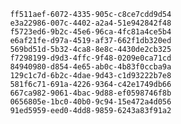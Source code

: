 
                ff511aef-6072-4335-905c-c8ce7cdd9d54
                e3a22986-007c-4402-a2a4-51e942842f48
                f5723ed6-9b2c-45e6-96ca-4fc81a4ce5b4
                e6af21fe-d97a-4519-af37-662f1db320ed
                569bd51d-5b32-4ca8-8e8c-4430de2cb325
                f7298199-d9d3-4ffc-9f48-0209e0ca71cd
                84940980-d854-4e65-ab0c-4b83f0ccba9a
                129c1c7d-6b2c-4dae-9d43-c1d93222b7e8
                581f6c71-691a-4226-9364-c42e1749db66
                667ca982-9061-4bac-9d88-ef0598746f8b
                0656805e-1bc0-40b0-9c94-15e472a4d056
                91ed5959-eed0-4dd8-9859-6243a83f91a2
                